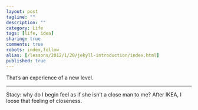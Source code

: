 ```yaml
---
layout: post
tagline: ""
description: ""
category: Life
tags: [life, idea]
sharing: true
comments: true
robots: index,follow
alias: [/lessons/2012/1/20/jekyll-introduction/index.html]
published: true
---
```


That’s an experience of a new level.

---

Stacy: why do I begin feel as if she isn’t a close man to me? After IKEA, I loose that feeling of closeness.